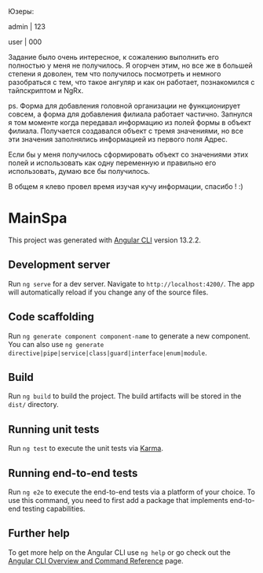 Юзеры:

admin | 123

user | 000

Задание было очень интересное, к сожалению выполнить его полностью у меня не получилось. Я огорчен этим, но все же в большей степени я доволен, тем что получилось посмотреть и немного разобраться с тем, что такое ангуляр и как он работает, познакомился с тайпскриптом и NgRx. 

ps. Форма для добавления головной организации не функционирует совсем, а форма для добавления филиала работает частично.
 Запнулся я том моменте когда передавал информацию из полей формы в объект филиала. Получается создавался объект с тремя значениями, но все эти значения заполнялись информацией из первого поля Адрес. 
 
 Если бы у меня получилось сформировать объект со значениями этих полей и использовать как одну переменную и правильно его использовать, думаю все бы получилось.
 

В общем я клево провел время изучая кучу информации, спасибо ! :)









# MainSpa

This project was generated with [Angular CLI](https://github.com/angular/angular-cli) version 13.2.2.

## Development server

Run `ng serve` for a dev server. Navigate to `http://localhost:4200/`. The app will automatically reload if you change any of the source files.

## Code scaffolding

Run `ng generate component component-name` to generate a new component. You can also use `ng generate directive|pipe|service|class|guard|interface|enum|module`.

## Build

Run `ng build` to build the project. The build artifacts will be stored in the `dist/` directory.

## Running unit tests

Run `ng test` to execute the unit tests via [Karma](https://karma-runner.github.io).

## Running end-to-end tests

Run `ng e2e` to execute the end-to-end tests via a platform of your choice. To use this command, you need to first add a package that implements end-to-end testing capabilities.

## Further help

To get more help on the Angular CLI use `ng help` or go check out the [Angular CLI Overview and Command Reference](https://angular.io/cli) page.
